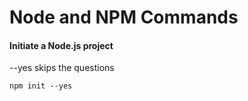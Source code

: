 # Node and NPM Commands

#### Initiate a Node.js project

--yes skips the questions
```shell 
npm init --yes 
```